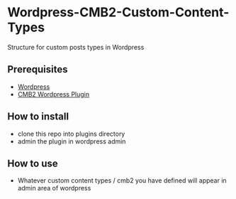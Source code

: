 # Wordpress-CMB2-Custom-Content-Types

Structure for custom posts types in Wordpress

## Prerequisites

- [Wordpress](https://wordpress.org/)
- [CMB2 Wordpress Plugin](https://cmb2.io/)

## How to install

- clone this repo into plugins directory
- admin the plugin in wordpress admin

## How to use

- Whatever custom content types / cmb2 you have defined will appear in admin area of wordpress
